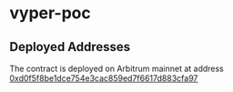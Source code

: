 # vyper-poc

## Deployed Addresses

The contract is deployed on Arbitrum mainnet at address [0xd0f5f8be1dce754e3cac859ed7f6617d883cfa97](https://arbiscan.io/address/0xd0f5f8be1dce754e3cac859ed7f6617d883cfa97)